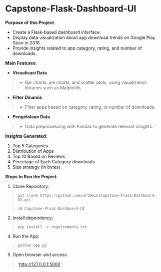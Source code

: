 # Capstone-Flask-Dashboard-UI

**Purpose of this Project**:
- Create a Flask-based dashboard interface.
- Display data visualization about app download trends on Google Play Store in 2018.
- Provide insights related to app category, rating, and number of downloads.

**Main Features**:
- **Visualisasi Data**
> - Bar charts, pie charts, and scatter plots, using visualization libraries such as Matplotlib.
- **Filter Dinamis**
> - Filter apps based on category, rating, or number of downloads. 
- **Pengelolaan Data**
> - Data preprocessing with Pandas to generate relevant insights.

**Insights Generated**:
1. Top 5 Categories
2. Distribution of Apps
3. Top 10 Based on Reviews
4. Percetage of Each Category downloads
5. Size strategy (in bytes)

**Steps to Run the Project**:
1. Clone Repository:
> `git clone https://github.com/art0win/Capstone-Flask-Dashboard-UI.git`
>
> `cd Capstone-Flask-Dashboard-UI`
2. Install dependency:
> `pip install -r requirements.txt`
4. Run the App:
> `python app.py`
5. Open browser and access
> 'http://127.0.0.1:5000'
